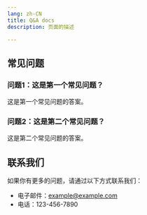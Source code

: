 ```yaml
---
lang: zh-CN
title: Q&A docs
description: 页面的描述

---
```


## 常见问题

### 问题1：这是第一个常见问题？
这是第一个常见问题的答案。

### 问题2：这是第二个常见问题？
这是第二个常见问题的答案。

## 联系我们
如果你有更多的问题，请通过以下方式联系我们：

- 电子邮件：example@example.com
- 电话：123-456-7890

